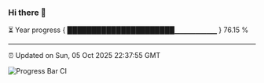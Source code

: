 ### Hi there 👋

⏳ Year progress { ██████████████████████▁▁▁▁▁▁▁▁ } 76.15 %

---

⏰ Updated on Sun, 05 Oct 2025 22:37:55 GMT

![Progress Bar CI](https://github.com/IshwaranRudhara/GIT-ACTION/workflows/Progress%20Bar%20CI/badge.svg)
